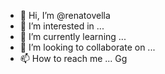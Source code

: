 - 👋 Hi, I’m @renatovella
- 👀 I’m interested in ...
- 🌱 I’m currently learning ...
- 💞️ I’m looking to collaborate on ...
- 📫 How to reach me ...
Gg
<!---
renatovella/renatovella is a ✨ special ✨ repository because its `README.md` (this file) appears on your GitHub profile.
You can click the Preview link to take a look at your changes.
--->
